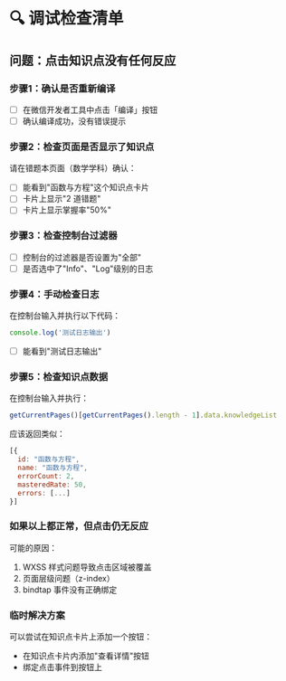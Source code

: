 # 🔍 调试检查清单

## 问题：点击知识点没有任何反应

### 步骤1：确认是否重新编译
- [ ] 在微信开发者工具中点击「编译」按钮
- [ ] 确认编译成功，没有错误提示

### 步骤2：检查页面是否显示了知识点
请在错题本页面（数学学科）确认：
- [ ] 能看到"函数与方程"这个知识点卡片
- [ ] 卡片上显示"2 道错题"
- [ ] 卡片上显示掌握率"50%"

### 步骤3：检查控制台过滤器
- [ ] 控制台的过滤器是否设置为"全部"
- [ ] 是否选中了"Info"、"Log"级别的日志

### 步骤4：手动检查日志
在控制台输入并执行以下代码：
```javascript
console.log('测试日志输出')
```
- [ ] 能看到"测试日志输出"

### 步骤5：检查知识点数据
在控制台输入并执行：
```javascript
getCurrentPages()[getCurrentPages().length - 1].data.knowledgeList
```
应该返回类似：
```javascript
[{
  id: "函数与方程",
  name: "函数与方程",
  errorCount: 2,
  masteredRate: 50,
  errors: [...]
}]
```

### 如果以上都正常，但点击仍无反应
可能的原因：
1. WXSS 样式问题导致点击区域被覆盖
2. 页面层级问题（z-index）
3. bindtap 事件没有正确绑定

### 临时解决方案
可以尝试在知识点卡片上添加一个按钮：
- 在知识点卡片内添加"查看详情"按钮
- 绑定点击事件到按钮上
